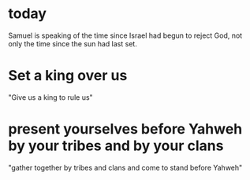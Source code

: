 # today

Samuel is speaking of the time since Israel had begun to reject God, not only the time since the sun had last set.

# Set a king over us

"Give us a king to rule us"

# present yourselves before Yahweh by your tribes and by your clans

"gather together by tribes and clans and come to stand before Yahweh"

